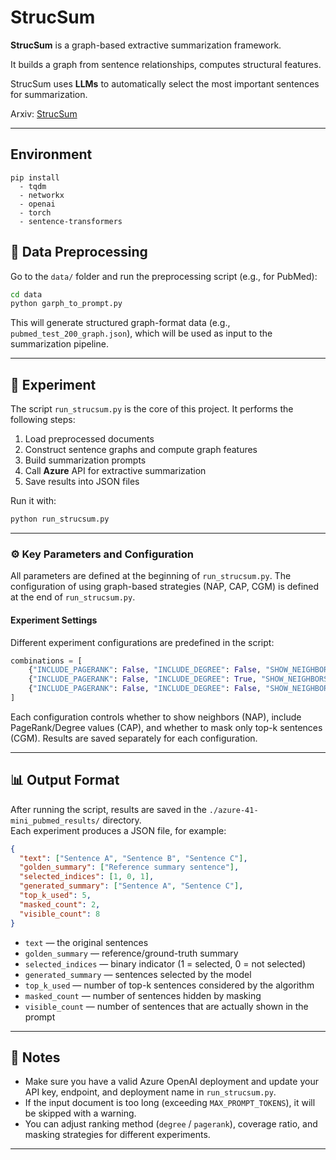 # StrucSum

**StrucSum** is a graph-based extractive summarization framework.  

It builds a graph from sentence relationships, computes structural features.

StrucSum uses **LLMs** to automatically select the most important sentences for summarization.  

Arxiv: [StrucSum](https://arxiv.org/abs/2505.22950)

---
## Environment


```
pip install
  - tqdm
  - networkx
  - openai
  - torch
  - sentence-transformers
```

## 📂 Data Preprocessing


Go to the `data/` folder and run the preprocessing script (e.g., for PubMed):

```bash
cd data
python garph_to_prompt.py
```

This will generate structured graph-format data (e.g., `pubmed_test_200_graph.json`), which will be used as input to the summarization pipeline.

---

## 🚀 Experiment

The script `run_strucsum.py` is the core of this project. It performs the following steps:

1. Load preprocessed documents  
2. Construct sentence graphs and compute graph features  
3. Build summarization prompts  
4. Call **Azure** API for extractive summarization  
5. Save results into JSON files  

Run it with:

```bash
python run_strucsum.py
```

---

### ⚙️ Key Parameters and Configuration

All parameters are defined at the beginning of `run_strucsum.py`.
The configuration of using graph-based strategies (NAP, CAP, CGM) is defined at the end of `run_strucsum.py`.

 

#### **Experiment Settings**
Different experiment configurations are predefined in the script:

```python
combinations = [
    {"INCLUDE_PAGERANK": False, "INCLUDE_DEGREE": False, "SHOW_NEIGHBORS": True, "USE_TOP_K_MASK": True},
    {"INCLUDE_PAGERANK": False, "INCLUDE_DEGREE": True, "SHOW_NEIGHBORS": False, "USE_TOP_K_MASK": True},
    {"INCLUDE_PAGERANK": False, "INCLUDE_DEGREE": False, "SHOW_NEIGHBORS": False, "USE_TOP_K_MASK": True},
]
```

Each configuration controls whether to show neighbors (NAP), include PageRank/Degree values (CAP), and whether to mask only top-k sentences (CGM).
Results are saved separately for each configuration.

---

## 📊 Output Format

After running the script, results are saved in the `./azure-41-mini_pubmed_results/` directory.  
Each experiment produces a JSON file, for example:

```json
{
  "text": ["Sentence A", "Sentence B", "Sentence C"],
  "golden_summary": ["Reference summary sentence"],
  "selected_indices": [1, 0, 1],
  "generated_summary": ["Sentence A", "Sentence C"],
  "top_k_used": 5,
  "masked_count": 2,
  "visible_count": 8
}
```

- `text` — the original sentences  
- `golden_summary` — reference/ground-truth summary  
- `selected_indices` — binary indicator (1 = selected, 0 = not selected)  
- `generated_summary` — sentences selected by the model  
- `top_k_used` — number of top-k sentences considered by the algorithm 
- `masked_count` — number of sentences hidden by masking  
- `visible_count` — number of sentences that are actually shown in the prompt

---


## 📌 Notes

- Make sure you have a valid Azure OpenAI deployment and update your API key, endpoint, and deployment name in `run_strucsum.py`.  
- If the input document is too long (exceeding `MAX_PROMPT_TOKENS`), it will be skipped with a warning.  
- You can adjust ranking method (`degree` / `pagerank`), coverage ratio, and masking strategies for different experiments.  

---


